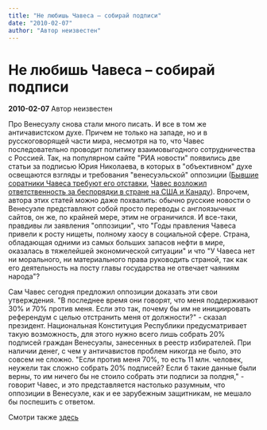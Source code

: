 ```yaml
---
title: "Не любишь Чавеса – собирай подписи"
date: "2010-02-07"
author: "Автор неизвестен"
---
```


# Не любишь Чавеса – собирай подписи

**2010-02-07** Автор неизвестен

Про Венесуэлу снова стали много писать. И все в том же античавистском духе. Причем не только на западе, но и в русскоговорящей части мира, несмотря на то, что Чавес последовательно проводит политику взаимовыгодного сотрудничества с Россией. Так, на популярном сайте "РИА новости" появились две статьи за подписью Юрия Николаева, в которых в "объективном" духе освещаются взгляды и требования "венесуэльской" оппозиции ([Бывшие соратники Чавеса требуют его отставки](http://www.rian.ru/world/20100202/207293448.html), [Чавес возложил ответственность за беспорядки в стране на США и Канаду](http://www.rian.ru/world/20100206/208013691.html)). Впрочем, автора этих статей можно даже похвалить: обычно русские новости о Венесуэле представляют собой просто переводы с англоязычных сайтов, он же, по крайней мере, этим не ограничился. И все-таки, правдивы ли заявления "оппозиции", что "Годы правления Чавеса привели к росту нищеты, полному хаосу в социальной сфере. Страна, обладающая одними из самых больших запасов нефти в мире, оказалась в тяжелейшей экономической ситуации" и что "У Чавеса нет ни морального, ни материального права руководить страной, так как его деятельность на посту главы государства не отвечает чаяниям народа"?

Сам Чавес сегодня предложил оппозиции доказать эти свои утверждения. "В последнее время они говорят, что меня поддерживают 30% и 70% против меня. Если это так, почему бы им не инициировать референдум с целью отстранить меня от должности?" - сказал президент. Национальная Конституция Республики предусматривает такую возможность, для этого нужно всего лишь собрать 20% подписей граждан Венесуэлы, занесенных в реестр избирателей. При наличии денег, с чем у античавистов проблем никогда не было, это совсем не сложно. "Если против меня 70%, то есть 11 млн. человек, неужели так сложно собрать 20% подписей? Если б такие данные были верны, то им ничего бы не стоило собрать эти подписи за полдня," - говорит Чавес, и это представляется настолько разумным, что оппозиции в Венесуэле, как и ее зарубежным защитникам, не мешало бы поспешить с ответом.

Смотри также [здесь](http://www.abn.info.ve/noticia.php?articulo=219318&lee=1)